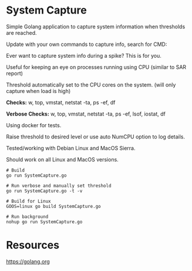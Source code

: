 # System Capture

Simple Golang application to capture system information when thresholds are reached.

Update with your own commands to capture info, search for CMD:

Ever want to capture system info during a spike? This is for you.

Useful for keeping an eye on processes running using CPU (similar to SAR report)

Threshold automatically set to the CPU cores on the system. (will only capture when load is high)

**Checks:** w, top, vmstat, netstat -ta, ps -ef, df

**Verbose Checks:** w, top, vmstat, netstat -ta, ps -ef, lsof, iostat, df

Using docker for tests.

Raise threshold to desired level or use auto NumCPU option to log details.

Tested/working with Debian Linux and MacOS Sierra.

Should work on all Linux and MacOS versions.

```
# Build
go run SystemCapture.go

# Run verbose and manually set threshold
go run SystemCapture.go -t -v

# Build for Linux
GOOS=linux go build SystemCapture.go

# Run background
nohup go run SystemCapture.go
```

# Resources

https://golang.org
